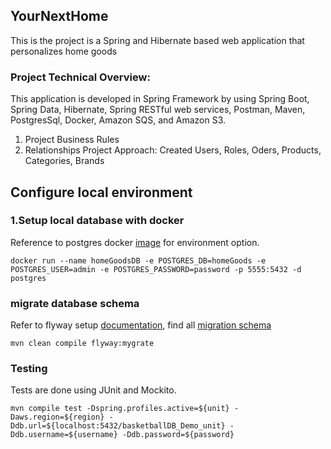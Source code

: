## YourNextHome 
This is the project is a Spring and Hibernate based web application that personalizes home goods

### Project Technical Overview:
This application is developed in Spring Framework by using 
Spring Boot, Spring Data, Hibernate, Spring RESTful web services, 
Postman, Maven, PostgresSql, Docker, Amazon SQS, and Amazon S3.
1. Project Business Rules
2. Relationships
       Project Approach:
       Created Users, Roles, Oders, Products, Categories, Brands 
       
## Configure local environment
### 1.Setup local database with docker
Reference to postgres docker [image](http://hub.docker.com/_/postgres) for environment option.
```
docker run --name homeGoodsDB -e POSTGRES_DB=homeGoods -e POSTGRES_USER=admin -e POSTGRES_PASSWORD=password -p 5555:5432 -d postgres
```
### migrate database schema
Refer to flyway setup [documentation](https://flywaydb.org/documentation/migrations), find all [migration schema](src/main/resources/db/migrate)
```
mvn clean compile flyway:mygrate
```
### Testing 
Tests are done using JUnit and Mockito. 
```
mvn compile test -Dspring.profiles.active=${unit} -Daws.region=${region} -Ddb.url=${localhost:5432/basketballDB_Demo_unit} -Ddb.username=${username} -Ddb.password=${password} 
```

